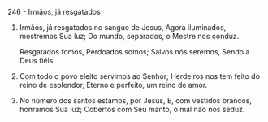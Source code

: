 246 - Irmãos, já resgatados

1. Irmãos, já resgatados no sangue de Jesus,
   Agora iluminados, mostremos Sua luz;
   Do mundo, separados, o Mestre nos conduz.

   Resgatados fomos,
   Perdoados somos;
   Salvos nós seremos,
   Sendo a Deus fiéis.

2. Com todo o povo eleito servimos ao Senhor;
   Herdeiros nos tem feito do reino de esplendor,
   Eterno e perfeito, um reino de amor.

3. No número dos santos estamos, por Jesus,
   E, com vestidos brancos, honramos Sua luz;
   Cobertos com Seu manto, o mal não nos seduz.
